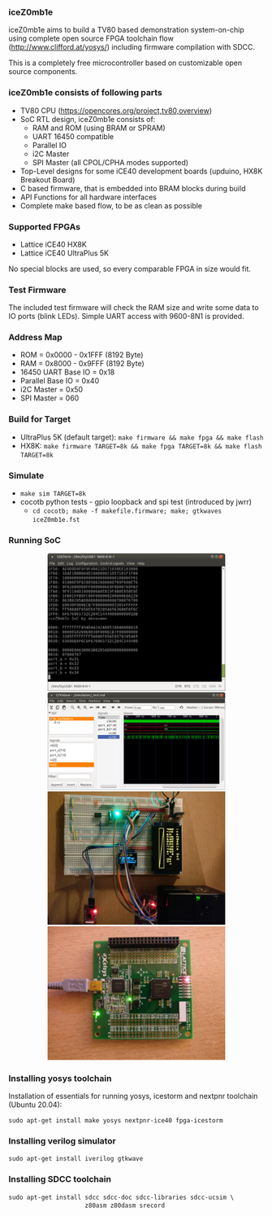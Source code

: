 ### iceZ0mb1e

iceZ0mb1e aims to build a TV80 based demonstration system-on-chip using complete open source FPGA toolchain flow (http://www.clifford.at/yosys/) including firmware compilation with SDCC.

This is a completely free microcontroller based on customizable open source components.

### iceZ0mb1e consists of following parts
* TV80 CPU (https://opencores.org/project,tv80,overview)
* SoC RTL design, iceZ0mb1e consists of:
    * RAM and ROM (using BRAM or SPRAM)
    * UART 16450 compatible
    * Parallel IO
    * i2C Master
    * SPI Master (all CPOL/CPHA modes supported)
* Top-Level designs for some iCE40 development boards (upduino, HX8K Breakout Board)
* C based firmware, that is embedded into BRAM blocks during build
* API Functions for all hardware interfaces
* Complete make based flow, to be as clean as possible

### Supported FPGAs
* Lattice iCE40 HX8K
* Lattice iCE40 UltraPlus 5K

No special blocks are used, so every comparable FPGA in size would fit.

### Test Firmware
The included test firmware will check the RAM size and write some data to IO ports (blink LEDs). Simple UART access with 9600-8N1 is provided.

### Address Map
* ROM = 0x0000 - 0x1FFF (8192 Byte)
* RAM = 0x8000 - 0x9FFF (8192 Byte)
* 16450 UART Base IO = 0x18
* Parallel Base IO = 0x40
* i2C Master = 0x50
* SPI Master = 060

### Build for Target
* UltraPlus 5K (default target): ```make firmware && make fpga && make flash```
* HX8K: ```make firmware TARGET=8k && make fpga TARGET=8k && make flash TARGET=8k```

### Simulate
* ```make sim TARGET=8k```
* cocotb python tests - gpio loopback and spi test (introduced by jwrr)
  * `cd cocotb; make -f makefile.firmware; make; gtkwaves iceZ0mb1e.fst`
  
### Running SoC
<p align="center">
  <img src="https://raw.githubusercontent.com/abnoname/abnoname.github.io/master/img/iceZ0mb1e/Terminal.png" width="350"/>
  <img src="https://raw.githubusercontent.com/abnoname/abnoname.github.io/master/img/iceZ0mb1e/gtkwave.png" width="350"/>
  <img src="https://raw.githubusercontent.com/abnoname/abnoname.github.io/master/img/iceZ0mb1e/IMG_20180130_003658.jpg" width="350"/>
  <img src="https://raw.githubusercontent.com/abnoname/abnoname.github.io/master/img/iceZ0mb1e/IMG_20180130_003538.jpg" width="350"/>
</p>

### Installing yosys toolchain
Installation of essentials for running yosys, icestorm and nextpnr toolchain (Ubuntu 20.04):
```
sudo apt-get install make yosys nextpnr-ice40 fpga-icestorm
```

### Installing verilog simulator
```
sudo apt-get install iverilog gtkwave
```

### Installing SDCC toolchain
```
sudo apt-get install sdcc sdcc-doc sdcc-libraries sdcc-ucsim \
                     z80asm z80dasm srecord
```

